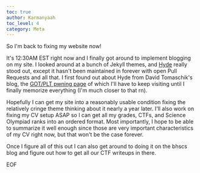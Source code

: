 ```yaml
---
toc: true
author: Karmanyaah
toc_level: 4
category: Meta
---
```

So I'm back to fixing my website now!

It's 12:30AM EST right now and I finally got around to implement blogging on my site. I looked around at a bunch of Jekyll themes, and [Hyde](https://hyde.getpoole.com/) really stood out, except it hasn't been maintained in forever with open Pull Requests and all that. I first found out about Hyde from David Tomaschik's blog, the [GOT/PLT pwning page](https://systemoverlord.com/2017/03/19/got-and-plt-for-pwning.html) of which I'll have to keep visiting until I finally memorize everything (I'm much closer to that rn).

Hopefully I can get my site into a reasonably usable condition fixing the relatively cringe theme thinking about it nearly a year later. I'll also work on fixing my CV setup ASAP so I can get all my grades, CTFs, and Science Olympiad ranks into an ordered format. Most importantly, I hope to be able to summarize it well enough since those are very important characteristics of my CV right now, but that won't be the case forever.

Once I figure all of this out I can also get around to doing it on the bhscs blog and figure out how to get all our CTF writeups in there.

EOF
